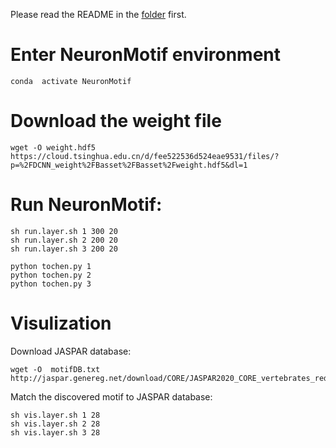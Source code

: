 
Please read the README in the [folder](https://github.com/wzthu/NeuronMotif/tree/master/nm/code) first.

# Enter NeuronMotif environment

```
conda  activate NeuronMotif
```

# Download the weight file

```
wget -O weight.hdf5 https://cloud.tsinghua.edu.cn/d/fee522536d524eae9531/files/?p=%2FDCNN_weight%2FBasset%2FBasset%2Fweight.hdf5&dl=1
```

# Run NeuronMotif:

```
sh run.layer.sh 1 300 20 
sh run.layer.sh 2 200 20
sh run.layer.sh 3 200 20
```

```
python tochen.py 1
python tochen.py 2
python tochen.py 3
```

# Visulization

Download JASPAR database:

```
wget -O  motifDB.txt  http://jaspar.genereg.net/download/CORE/JASPAR2020_CORE_vertebrates_redundant_pfms_meme.txt
```

Match the discovered motif to JASPAR database:

```
sh vis.layer.sh 1 28
sh vis.layer.sh 2 28
sh vis.layer.sh 3 28
```


